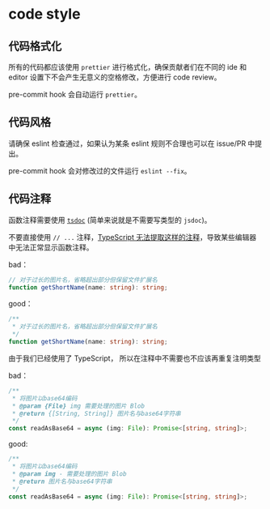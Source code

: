 # code style

## 代码格式化

所有的代码都应该使用 `prettier` 进行格式化，确保贡献者们在不同的 ide 和 editor 设置下不会产生无意义的空格修改，方便进行 code review。

pre-commit hook 会自动运行 `prettier`。

## 代码风格

请确保 eslint 检查通过，如果认为某条 eslint 规则不合理也可以在 issue/PR 中提出。

pre-commit hook 会对修改过的文件运行 `eslint --fix`。

## 代码注释

函数注释需要使用 [`tsdoc`](https://tsdoc.org/) (简单来说就是不需要写类型的 `jsdoc`)。

不要直接使用 `// ...` 注释，[TypeScript 无法提取这样的注释](https://github.com/bangumi/frontend/pull/542#discussion_r1179033149)，导致某些编辑器中无法正常显示函数注释。

bad：

```ts
// 对于过长的图片名，省略超出部分但保留文件扩展名
function getShortName(name: string): string;
```

good：

```ts
/**
 * 对于过长的图片名，省略超出部分但保留文件扩展名
 */
function getShortName(name: string): string;
```

由于我们已经使用了 TypeScript， 所以在注释中不需要也不应该再重复注明类型

bad：

```ts
/**
 * 将图片以base64编码
 * @param {File} img 需要处理的图片 Blob
 * @return {[String, String]} 图片名与base64字符串
 */
const readAsBase64 = async (img: File): Promise<[string, string]>;
```

good:

```ts
/**
 * 将图片以base64编码
 * @param img - 需要处理的图片 Blob
 * @return 图片名与base64字符串
 */
const readAsBase64 = async (img: File): Promise<[string, string]>;
```
